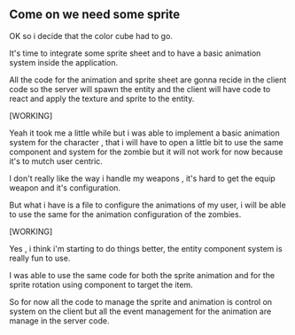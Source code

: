 

## Come on we need some sprite


OK so i decide that the color cube had to go.

It's time to integrate some sprite sheet and
to have a basic animation system inside the
application.

All the code for the animation and sprite sheet
are gonna recide in the client code so the server
will spawn the entity and the client will have
code to react and apply the texture and sprite
to the entity.


[WORKING]

Yeah it took me a little while but i was able to implement a basic
animation system for the character , that i will have to open a
little bit to use the same component and system for the zombie
but it will not work for now because it's to mutch user centric.

I don't really like the way i handle my weapons , it's hard to get
the equip weapon and it's configuration.

But what i have is a file to configure the animations of my user,
i will be able to use the same for the animation configuration
of the zombies.


[WORKING]

Yes , i think i'm starting to do things better, the entity component system
is really fun to use.

I was able to use the same code for both the sprite animation and for the
sprite rotation using component to target the item.

So for now all the code to manage the sprite and animation is control on
system on the client but all the event management for the animation are
manage in the server code.